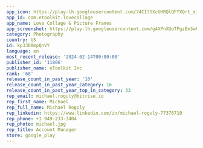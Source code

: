 ```yaml
---
app_icon: https://play-lh.googleusercontent.com/74CI7SXcUHRQlQFYXQrt_sj6zsSaRl2e07xO294dUMxWvIlpFRRhnxe_03cUCY62tMLa
app_id: com.etoolkit.lovecollage
app_name: Love Collage & Picture Frames
app_screenshot: https://play-lh.googleusercontent.com/g4XPnXUoTFgzEm3wF9YCQ_vRGnKcda1mbhLaL5gaxOL3RTdcsbjhSOysWcBwYgYS0PFt
category: Photography
country: US
id: kp33D8mpQnVY
language: en
most_recent_release: '2024-02-14T00:00:00'
publisher_id: '11806'
publisher_name: eToolkit Inc
rank: '68'
release_count_in_past_year: '10'
release_count_in_past_year_category: 16
release_count_in_past_year_top_in_category: 33
rep_email: michael.roguly@bitrise.io
rep_first_name: Michael
rep_full_name: Michael Roguly
rep_linkedin: https://www.linkedin.com/in/michael-roguly-77376710
rep_phone: +1 949-233-3404
rep_photo: michael.jpg
rep_title: Account Manager
store: google_play
---
```

